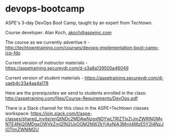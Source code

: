 # devops-bootcamp
ASPE's 3-day DevOps Boot Camp, taught by an expert from Techtown.

Course developer: Alan Koch, akoch@aspeinc.com

The course as we currently advertise it - http://techtowntraining.com/courses/devops-implementation-boot-camp-icp-fdo

Current version of instructor materials - https://aspetraining.securevdr.com/d-s3a8a139500a46049

Current version of student materials - https://aspetraining.securevdr.com/d-saeb4c33a4aa4a178

Here are the prerequisites we send to students enrolled in the class: http://aspetraining.com/files/Course-Requirements/DevOps.pdf

There is a Slack channel for this class in the ASPE+Techtown classes workspace: https://join.slack.com/t/aspe-classes/shared_invite/enQtNDc2MDAwNzgxNDYwLTRlZTIxZjJmZWRlNGMyNTE4NjQ0MDgxOWVkZmQ1N2UxOGM2NWZkYjAxNjA3MmI4MzE5Y2I4NzJiOTlmZWNlM2U
